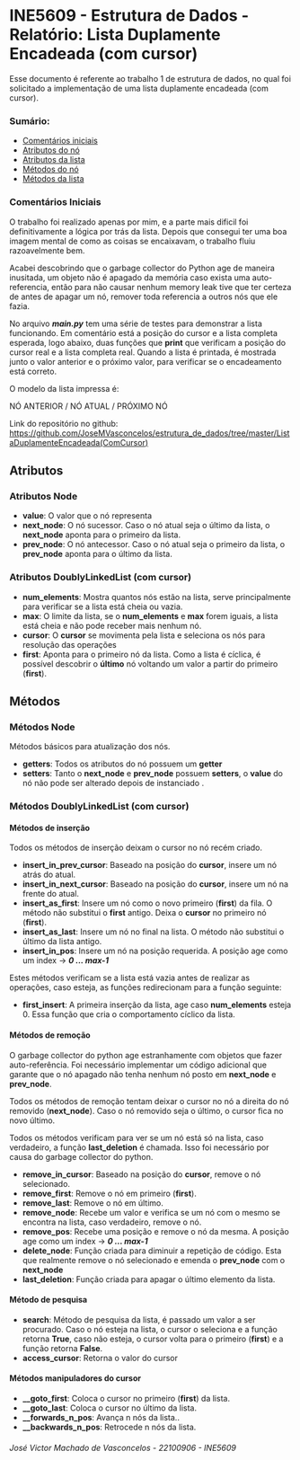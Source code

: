 # INE5609 - Estrutura de Dados - Relatório: Lista Duplamente Encadeada (com cursor)

Esse documento é referente ao trabalho 1 de estrutura de dados, no qual foi solicitado a implementação de uma lista duplamente encadeada (com cursor).

### Sumário:

- [Comentários iniciais](#comentários-iniciais)
- [Atributos do nó](#atributos-node)
- [Atributos da lista](#atributos-doublylinkedlist)
- [Métodos do nó](#métodos-node)
- [Métodos da lista](#métodos-doublylinkedlist)


### Comentários Iniciais

O trabalho foi realizado apenas por mim, e a parte mais dificil foi definitivamente a lógica por trás da lista. Depois que consegui ter uma boa imagem mental de como as coisas se encaixavam, o trabalho fluiu razoavelmente bem. 

Acabei descobrindo que o garbage collector do Python age de maneira inusitada, um objeto não é apagado da memória caso exista uma auto-referencia, então para não causar nenhum memory leak tive que ter certeza de antes de apagar um nó, remover toda referencia a outros nós que ele fazia.

No arquivo ***main.py*** tem uma série de testes para demonstrar a lista funcionando. Em comentário está a posição do cursor e a lista completa esperada, logo abaixo, duas funções que **print** que verificam a posição do cursor real e a lista completa real. Quando a lista é printada, é mostrada junto o valor anterior e o próximo valor, para verificar se o encadeamento está correto.

O modelo da lista impressa é:

NÓ ANTERIOR / NÓ ATUAL / PRÓXIMO NÓ

Link do repositório no github: https://github.com/JoseMVasconcelos/estrutura_de_dados/tree/master/ListaDuplamenteEncadeada(ComCursor)
## Atributos

### Atributos Node

- **value**: O valor que o nó representa
- **next_node**: O nó sucessor. Caso o nó atual seja o último da lista, o **next_node** aponta para o primeiro da lista.
- **prev_node**: O nó antecessor. Caso o nó atual seja o primeiro da lista, o **prev_node** aponta para o último da lista.

### Atributos DoublyLinkedList (com cursor)

- **num_elements**: Mostra quantos nós estão na lista, serve principalmente para verificar se a lista está cheia ou vazia.
- **max**: O limite da lista, se o **num_elements** e **max** forem iguais, a lista está cheia e não pode receber mais nenhum nó. 
- **cursor**: O **cursor** se movimenta pela lista e seleciona os nós para resolução das operações
- **first**: Aponta para o primeiro nó da lista. Como a lista é cíclica, é possível descobrir o **último** nó voltando um valor a partir do primeiro (**first**).

## Métodos

### Métodos Node

Métodos básicos para atualização dos nós.
- **getters**: Todos os atributos do nó possuem um **getter**
- **setters**: Tanto o **next_node** e **prev_node** possuem **setters**, o **value** do nó não pode ser alterado depois de instanciado .

### Métodos DoublyLinkedList (com cursor)


#### Métodos de inserção

Todos os métodos de inserção deixam o cursor no nó recém criado.

- **insert_in_prev_cursor**: Baseado na posição do **cursor**, insere um nó atrás do atual.
- **insert_in_next_cursor**: Baseado na posição do **cursor**, insere um nó na frente do atual.
- **insert_as_first**: Insere um nó como o novo primeiro (**first**) da fila. O método não substitui o **first** antigo. Deixa o **cursor** no primeiro nó (**first**).
- **insert_as_last**: Insere um nó no final na lista. O método não substitui o último da lista antigo.
- **insert_in_pos**: Insere um nó na posição requerida. A posição age como um index -> ***0 ... max-1***

Estes métodos verificam se a lista está vazia antes de realizar as operações, caso esteja, as funções redirecionam para a função seguinte:

- **first_insert**: A primeira inserção da lista, age caso **num_elements** esteja 0. Essa função que cria o comportamento cíclico da lista.

#### Métodos de remoção

O garbage collector do python age estranhamente com objetos que fazer auto-referência. Foi necessário implementar um código adicional que garante que o nó apagado não tenha nenhum nó posto em **next_node** e **prev_node**.

Todos os métodos de remoção tentam deixar o cursor no nó a direita do nó removido (**next_node**). Caso o nó removido seja o último, o cursor fica no novo último.

Todos os métodos verificam para ver se um nó está só na lista, caso verdadeiro, a função **last_deletion** é chamada. Isso foi necessário por causa do garbage collector do python.

- **remove_in_cursor**: Baseado na posição do **cursor**, remove o nó selecionado.
- **remove_first**: Remove o nó em primeiro (**first**).
- **remove_last**: Remove o nó em último.
- **remove_node**: Recebe um valor e verifica se um nó com o mesmo se encontra na lista, caso verdadeiro, remove o nó.
- **remove_pos**: Recebe uma posição e remove o nó da mesma. A posição age como um index -> ***0 ... max-1***
- **delete_node**: Função criada para diminuir a repetição de código. Esta que realmente remove o nó selecionado e emenda o **prev_node** com o **next_node**
- **last_deletion**: Função criada para apagar o último elemento da lista.

#### Método de pesquisa

- **search**: Método de pesquisa da lista, é passado um valor a ser procurado. Caso o nó esteja na lista, o cursor o seleciona e a função retorna **True**, caso não esteja, o cursor volta para o primeiro (**first**) e a função retorna **False**.
- **access_cursor**: Retorna o valor do cursor

#### Métodos manipuladores do cursor

- **__goto_first**: Coloca o cursor no primeiro (**first**) da lista.
- **__goto_last**: Coloca o cursor no último da lista.
- **__forwards_n_pos**: Avança n nós da lista..
- **__backwards_n_pos**: Retrocede n nós da lista.


###### José Victor Machado de Vasconcelos - 22100906 - INE5609 